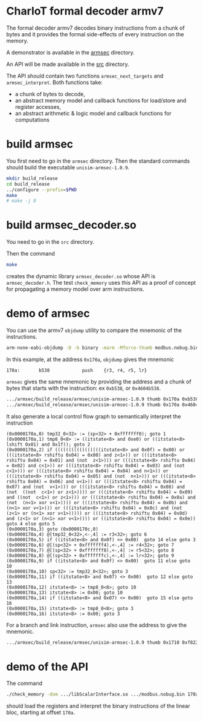 CharIoT formal decoder armv7
============================

The formal decoder armv7 decodes binary instructions from a chunk of bytes
and it provides the formal side-effects of every instruction on the memory.

A demonstrator is available in the [armsec](armsec) directory.

An API will be made available in the [src](src) directory.

The API should contain two functions `armsec_next_targets` and
`armsec_interpret`. Both functions take:

* a chunk of bytes to decode,
* an abstract memory model and callback functions for load/store
  and register accesses,
* an abstract arithmetic & logic model and callback functions for
  computations

# build armsec

You first need to go in the `armsec` directory.
Then the standard commands should build the executable `unisim-armsec-1.0.9`.

```sh
mkdir build_release
cd build_release
../configure --prefix=$PWD
make
# make -j 8
```

# build armsec\_decoder.so

You need to go in the `src` directory.

Then the command

```sh
make
```

creates the dynamic library `armsec_decoder.so` whose API is
`armsec_decoder.h`. The test `check_memory` uses this API as
a proof of concept for propagating a memory model over arm
instructions.

# demo of armsec

You can use the armv7 `objdump` utility to compare the mnemonic of the
instructions.

```sh
arm-none-eabi-objdump -D -b binary -marm -Mforce-thumb modbus.nobug.bin | less
```

In this example, at the address `0x170a`, `objdump` gives
the mnemonic

```
170a:       b538            push    {r3, r4, r5, lr}
```

`armsec` gives the same mnemonic by providing the address and a chunk of bytes
that starts with the instruction: ex `0xb538`, or  `0x4604b538`.

```sh
.../armsec/build_release/armsec/unisim-armsec-1.0.9 thumb 0x170a 0xb538
.../armsec/build_release/armsec/unisim-armsec-1.0.9 thumb 0x170a 0x4604b538
```

It also generate a local control flow graph to semantically interpret the
instruction

```
(0x0000170a,0) tmp32_0<32> := (sp<32> + 0xfffffff0); goto 1
(0x0000170a,1) tmp8_0<8> := ((itstate<8> and 0xe0) or ((itstate<8> lshift 0x01) and 0x1f)); goto 2
(0x0000170a,2) if (((((((((((((((((itstate<8> and 0x0f) = 0x00) or (((itstate<8> rshiftu 0x04) = 0x00) and z<1>)) or (((itstate<8> rshiftu 0x04) = 0x01) and (not  z<1>))) or (((itstate<8> rshiftu 0x04) = 0x02) and c<1>)) or (((itstate<8> rshiftu 0x04) = 0x03) and (not  c<1>))) or (((itstate<8> rshiftu 0x04) = 0x04) and n<1>)) or (((itstate<8> rshiftu 0x04) = 0x05) and (not  n<1>))) or (((itstate<8> rshiftu 0x04) = 0x06) and v<1>)) or (((itstate<8> rshiftu 0x04) = 0x07) and (not  v<1>))) or (((itstate<8> rshiftu 0x04) = 0x08) and (not  ((not  c<1>) or z<1>)))) or (((itstate<8> rshiftu 0x04) = 0x09) and ((not  c<1>) or z<1>))) or (((itstate<8> rshiftu 0x04) = 0x0a) and (not  (n<1> xor v<1>)))) or (((itstate<8> rshiftu 0x04) = 0x0b) and (n<1> xor v<1>))) or (((itstate<8> rshiftu 0x04) = 0x0c) and (not  (z<1> or (n<1> xor v<1>))))) or (((itstate<8> rshiftu 0x04) = 0x0d) and (z<1> or (n<1> xor v<1>)))) or ((itstate<8> rshiftu 0x04) = 0x0e))  goto 4 else goto 5
(0x0000170a,3) goto (0x0000170c,0)
(0x0000170a,4) @[tmp32_0<32>,<-,4] := r3<32>; goto 6
(0x0000170a,5) if ((itstate<8> and 0x0f) <> 0x00)  goto 14 else goto 3
(0x0000170a,6) @[(sp<32> + 0xfffffff4),<-,4] := r4<32>; goto 7
(0x0000170a,7) @[(sp<32> + 0xfffffff8),<-,4] := r5<32>; goto 8
(0x0000170a,8) @[(sp<32> + 0xfffffffc),<-,4] := lr<32>; goto 9
(0x0000170a,9) if ((itstate<8> and 0x0f) <> 0x00)  goto 11 else goto 10
(0x0000170a,10) sp<32> := tmp32_0<32>; goto 3
(0x0000170a,11) if ((itstate<8> and 0x07) <> 0x00)  goto 12 else goto 13
(0x0000170a,12) itstate<8> := tmp8_0<8>; goto 10
(0x0000170a,13) itstate<8> := 0x00; goto 10
(0x0000170a,14) if ((itstate<8> and 0x07) <> 0x00)  goto 15 else goto 16
(0x0000170a,15) itstate<8> := tmp8_0<8>; goto 3
(0x0000170a,16) itstate<8> := 0x00; goto 3
```

For a branch and link instruction, `armsec` also use the address to give the
mnemonic.

```sh
.../armsec/build_release/armsec/unisim-armsec-1.0.9 thumb 0x1710 0xf822f000
```

# demo of the API

The command

```sh
./check_memory -dom .../libScalarInterface.so .../modbus.nobug.bin 170a memory.json
```

should load the registers and interpret the binary instructions of the linear
bloc, starting at offset `170a`.

